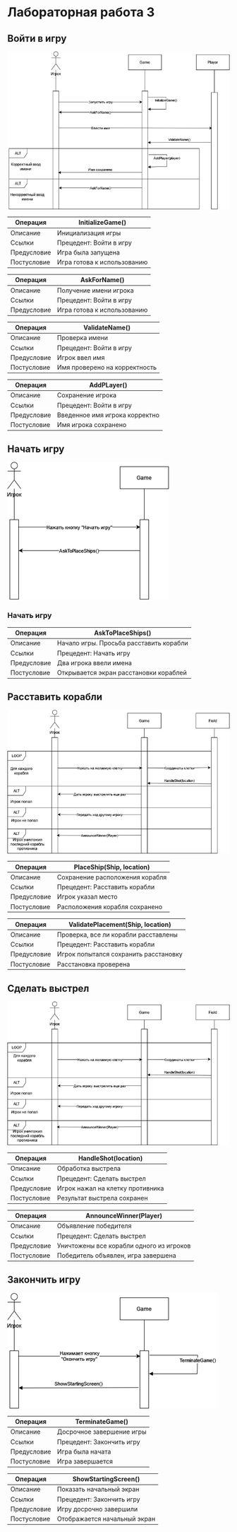 # Лабораторная работа 3

## Войти в игру

![1](images/4_1.png)

| Операция    | InitializeGame()            |
|-------------|-----------------------------|
| Описание    | Инициализация игры          | 
| Ссылки      | Прецедент: Войти в игру     |
| Предусловие | Игра была запущена          |
| Постусловие | Игра готова к использованию |

| Операция    | AskForName()                |
|-------------|-----------------------------|
| Описание    | Получение имени игрока      | 
| Ссылки      | Прецедент: Войти в игру     |
| Предусловие | Игра готова к использованию | 

| Операция    | ValidateName()                |
|-------------|-------------------------------|
| Описание    | Проверка имени                | 
| Ссылки      | Прецедент: Войти в игру       |
| Предусловие | Игрок ввел имя                |
| Постусловие | Имя проверено на корректность |

| Операция    | AddPLayer()                    |
|-------------|--------------------------------|
| Описание    | Сохранение игрока              | 
| Ссылки      | Прецедент: Войти в игру        |
| Предусловие | Введенное имя игрока корректно |
| Постусловие | Имя игрока сохранено           |

## Начать игру

![2](images/4_2.png)

### Начать игру

| Операция    | AskToPlaceShips()                       |
|-------------|-----------------------------------------|
| Описание    | Начало игры. Просьба расставить корабли | 
| Ссылки      | Прецедент: Начать игру                  |
| Предусловие | Два игрока ввели имена                  |
| Постусловие | Открывается экран расстановки кораблей  |

## Расставить корабли

![3](images/4_33.png)

| Операция    | PlaceShip(Ship, location)       |
|-------------|---------------------------------|
| Описание    | Сохранение расположения корабля | 
| Ссылки      | Прецедент: Расставить корабли   |
| Предусловие | Игрок указал место              |
| Постусловие | Расположения корабля сохранено  |

| Операция    | ValidatePlacement(Ship, location)     |
|-------------|---------------------------------------|
| Описание    | Проверка, все ли корабли расставлены  | 
| Ссылки      | Прецедент: Расставить корабли         |
| Предусловие | Игрок попытался сохранить расстановку |
| Постусловие | Расстановка проверена                 |

## Сделать выстрел

![4](images/4_4.png)

| Операция    | HandleShot(location)             |
|-------------|----------------------------------|
| Описание    | Обработка выстрела               |
| Ссылки      | Прецедент: Сделать выстрел       |
| Предусловие | Игрок нажал на клетку противника |
| Постусловие | Результат выстрела сохранен      |

| Операция    | AnnounceWinner(Player)                   |
|-------------|------------------------------------------|
| Описание    | Объявление победителя                    |
| Ссылки      | Прецедент: Сделать выстрел               |
| Предусловие | Уничтожены все корабли одного из игроков |
| Постусловие | Победитель объявлен, игра завершена      |

## Закончить игру

![5](images/4_5.png)

| Операция    | TerminateGame()           |
|-------------|---------------------------|
| Описание    | Досрочное завершение игры | 
| Ссылки      | Прецедент: Закончить игру |
| Предусловие | Игра была начата          |
| Постусловие | Игра завершается          |

| Операция    | ShowStartingScreen()         |
|-------------|------------------------------|
| Описание    | Показать начальный экран     | 
| Ссылки      | Прецедент: Закончить игру    |
| Предусловие | Игру досрочно завершили      |
| Постусловие | Отображается начальный экран |